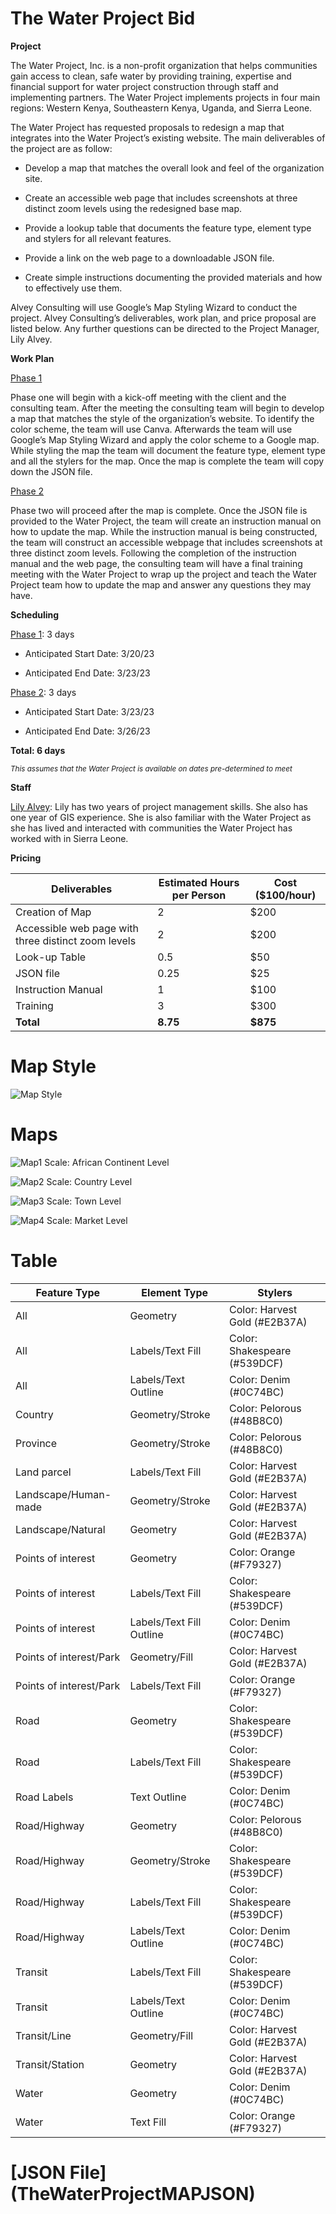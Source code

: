 # The  Water  Project  Bid 

**Project**

The Water Project, Inc. is a non-profit organization that helps communities gain access to clean, safe water by providing training, expertise and financial support for water project construction through staff and implementing partners. The Water Project implements projects in four main regions: Western Kenya, Southeastern Kenya, Uganda, and Sierra Leone. 

The Water Project has requested proposals to redesign a map that integrates into the Water Project’s existing website. The main deliverables of the project are as follow:
  * Develop a map that matches the overall look and feel of the organization site.
    
  * Create an accessible web page that includes screenshots at three distinct zoom levels using the redesigned base map.
  
  * Provide a lookup table that documents the feature type, element type and stylers for all relevant features. 
  
  * Provide a link on the web page to a downloadable JSON file. 
  
  * Create simple instructions documenting the provided materials and how to effectively use them.

Alvey Consulting will use Google’s Map Styling Wizard to conduct the project. Alvey Consulting’s deliverables, work plan, and price proposal are listed below. Any further questions can be directed to the Project Manager, Lily Alvey.

**Work Plan**

<ins>Phase 1</ins>

Phase one will begin with a kick-off meeting with the client and the consulting team. After the meeting the consulting team will begin to develop a map that matches the style of the organization’s website. To identify the color scheme, the team will use Canva. Afterwards the team will use Google’s Map Styling Wizard and apply the color scheme to a Google map. While styling the map the team will document the feature type, element type and all the stylers for the map. Once the map is complete the team will copy down the JSON file. 

<ins>Phase 2</ins>

Phase two will proceed after the map is complete. Once the JSON file is provided to the Water Project, the team will create an instruction manual on how to update the map. While the instruction manual is being constructed, the team will construct an accessible webpage that includes screenshots at three distinct zoom levels. Following the completion of the instruction manual and the web page, the consulting team will have a final training meeting with the Water Project to wrap up the project and teach the Water Project team how to update the map and answer any questions they may have. 


**Scheduling** 

<ins>Phase 1</ins>: 3 days

 * Anticipated Start Date: 3/20/23

 * Anticipated End Date: 3/23/23

<ins>Phase 2</ins>: 3 days

 * Anticipated Start Date: 3/23/23

* Anticipated End Date: 3/26/23

**Total: 6 days**

<sub>*This assumes that the Water Project is available on dates pre-determined to meet*</sub>

**Staff**

<ins>Lily Alvey</ins>: Lily has two years of project management skills. She also has one year of GIS experience. She is also familiar with the Water Project as she has lived and interacted with communities the Water Project has worked with in Sierra Leone.

**Pricing**

| Deliverables | Estimated Hours per Person | Cost ($100/hour)|
| --- | --- | --- |
| Creation of Map  | 2 | $200 |
| Accessible web page with three distinct zoom levels  | 2 | $200 |
| Look-up Table  | 0.5 | $50 |
| JSON file  | 0.25 | $25 |
| Instruction Manual  | 1 | $100 |
| Training  | 3 | $300 |
| **Total**  | **8.75** | **$875** |

# Map Style

![Map Style](https://user-images.githubusercontent.com/122820427/227745461-78c7a760-3156-4cfb-a362-31fd0dfc275a.PNG)

# Maps

![Map1](https://user-images.githubusercontent.com/122820427/227691339-e52477cb-a2fa-468e-9076-880d4da83916.PNG)
Scale: African Continent Level

![Map2](https://user-images.githubusercontent.com/122820427/227691419-b40ce070-456b-457f-82ca-c8bc687246bf.PNG)
Scale: Country Level

![Map3](https://user-images.githubusercontent.com/122820427/227691433-c8285b4d-8fe7-4fed-95b0-02a8d3ad99cd.PNG)
Scale: Town Level

![Map4](https://user-images.githubusercontent.com/122820427/227691449-397786f2-b9db-4a47-b4d4-861b2e0284e6.PNG)
Scale: Market Level

# Table

| Feature Type | Element Type | Stylers |
| --- | --- | --- |
| All |	Geometry |	Color: Harvest Gold (#E2B37A) |
| All	|Labels/Text Fill | Color: Shakespeare (#539DCF) |
| All |	Labels/Text Outline |	Color: Denim (#0C74BC) |
| Country |	Geometry/Stroke |	Color: Pelorous (#48B8C0) |
| Province |	Geometry/Stroke |	Color: Pelorous (#48B8C0) |
| Land parcel |	Labels/Text Fill |	Color: Harvest Gold (#E2B37A) |
| Landscape/Human-made |	Geometry/Stroke |	Color: Harvest Gold (#E2B37A) |
| Landscape/Natural |	Geometry |	Color: Harvest Gold (#E2B37A) |
| Points of interest |	Geometry |	Color: Orange (#F79327) |
| Points of interest |	Labels/Text Fill |	Color: Shakespeare (#539DCF) |
| Points of interest | Labels/Text Fill Outline |	Color: Denim (#0C74BC) |
| Points of interest/Park |	Geometry/Fill |	Color: Harvest Gold (#E2B37A) |
| Points of interest/Park |	Labels/Text Fill |	Color: Orange (#F79327) |
| Road |	Geometry |	Color: Shakespeare (#539DCF) |
| Road	| Labels/Text Fill |	Color: Shakespeare (#539DCF) |
| Road	Labels | Text Outline |	Color: Denim (#0C74BC) |
| Road/Highway |	Geometry	| Color: Pelorous (#48B8C0) |
| Road/Highway |	Geometry/Stroke |	Color: Shakespeare (#539DCF) |
| Road/Highway |	Labels/Text Fill |	Color: Shakespeare (#539DCF) |
| Road/Highway |	Labels/Text Outline |	Color: Denim (#0C74BC) |
| Transit |	Labels/Text Fill |	Color: Shakespeare (#539DCF) |
| Transit | Labels/Text Outline |	Color: Denim (#0C74BC) |
| Transit/Line |	Geometry/Fill |	Color: Harvest Gold (#E2B37A) |
| Transit/Station |	Geometry |	Color: Harvest Gold (#E2B37A) |
| Water	| Geometry |	Color: Denim (#0C74BC) |
| Water |Text Fill |	Color: Orange (#F79327) |


# [JSON File] (TheWaterProjectMAPJSON)
